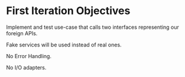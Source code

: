 # First Iteration Objectives

Implement and test use-case that calls two interfaces representing our foreign APIs.

Fake services will be used instead of real ones.

No Error Handling.

No I/O adapters.
